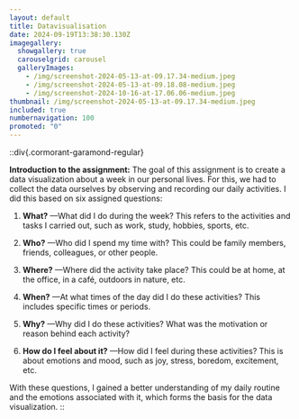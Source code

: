 ```yaml
---
layout: default
title: Datavisualisation
date: 2024-09-19T13:38:30.130Z
imagegallery:
  showgallery: true
  carouselgrid: carousel
  galleryImages:
    - /img/screenshot-2024-05-13-at-09.17.34-medium.jpeg
    - /img/screenshot-2024-05-13-at-09.18.08-medium.jpeg
    - /img/screenshot-2024-10-16-at-17.06.06-medium.jpeg
thumbnail: /img/screenshot-2024-05-13-at-09.17.34-medium.jpeg
included: true
numbernavigation: 100
promoted: "0"
---
```

::div{.cormorant-garamond-regular}

**Introduction to the assignment:**
The goal of this assignment is to create a data visualization about a week in our personal lives. For this, we had to collect the data ourselves by observing and recording our daily activities. I did this based on six assigned questions:

1. **What?**  —What did I do during the week? This refers to the activities and tasks I carried out, such as work, study, hobbies, sports, etc.

2. **Who?**  —Who did I spend my time with? This could be family members, friends, colleagues, or other people.

3. **Where?**  —Where did the activity take place? This could be at home, at the office, in a café, outdoors in nature, etc.

4. **When?**  —At what times of the day did I do these activities? This includes specific times or periods.

5. **Why?**  —Why did I do these activities? What was the motivation or reason behind each activity?

6. **How do I feel about it?**  —How did I feel during these activities? This is about emotions and mood, such as joy, stress, boredom, excitement, etc.

With these questions, I gained a better understanding of my daily routine and the emotions associated with it, which forms the basis for the data visualization.
::
